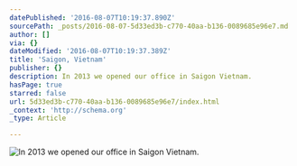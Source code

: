 ```yaml
---
datePublished: '2016-08-07T10:19:37.890Z'
sourcePath: _posts/2016-08-07-5d33ed3b-c770-40aa-b136-0089685e96e7.md
author: []
via: {}
dateModified: '2016-08-07T10:19:37.389Z'
title: 'Saigon, Vietnam'
publisher: {}
description: In 2013 we opened our office in Saigon Vietnam.
hasPage: true
starred: false
url: 5d33ed3b-c770-40aa-b136-0089685e96e7/index.html
_context: 'http://schema.org'
_type: Article

---
```

![In 2013 we opened our office in Saigon Vietnam.](https://the-grid-user-content.s3-us-west-2.amazonaws.com/8de9185a-f386-4152-b73c-298777e81f95.jpg)